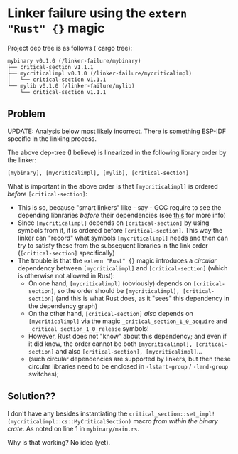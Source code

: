 # Linker failure using the `extern "Rust" {}` magic

Project dep tree is as follows (`cargo tree):
```
mybinary v0.1.0 (/linker-failure/mybinary)
├── critical-section v1.1.1
├── mycriticalimpl v0.1.0 (/linker-failure/mycriticalimpl)
│   └── critical-section v1.1.1
└── mylib v0.1.0 (/linker-failure/mylib)
    └── critical-section v1.1.1
```

## Problem

UPDATE: Analysis below most likely incorrect. There is something ESP-IDF specific in the linking process.

The above dep-tree (I believe) is linearized in the following library order by the linker:
```
[mybinary], [mycriticalimpl], [mylib], [critical-section]
```

What is important in the above order is that `[mycriticalimpl]` is ordered *before* `[critical-section]`:
- This is so, because "smart linkers" like - say - GCC require to see the depending libnraries *before* their dependencies (see [this](https://stackoverflow.com/questions/45135/why-does-the-order-in-which-libraries-are-linked-sometimes-cause-errors-in-gcc) for more info)
- Since `[mycriticalimpl]` depends on `[critical-section]` by using symbols from it, it is ordered before `[critical-section]`. This way the linker can "record" what symbols
  `[mycriticalimpl]` needs and then can try to satisfy these from the subsequent libraries in the link order (`[critical-section]` specifically)
- The trouble is that the `extern "Rust" {}` magic introduces a *circular* dependency between `[mycriticalimpl]` and `[critical-section]` 
  (which is otherwise not allowed in Rust):
  - On one hand, `[mycriticalimpl]` (obviously) depends on `[critical-section]`, so the order should be `[mycriticalimpl], [critical-section]` 
    (and this is what Rust does, as it "sees" this dependency in the dependency graph)
  - On the other hand, `[critical-section]` *also* depends on `[mycriticalimpl]` via the magic `_critical_section_1_0_acquire` and `_critical_section_1_0_release` symbols!
  - However, Rust does not "know" about this dependency; and even if it did know, the order cannot be both `[mycriticalimpl], [critical-section]` and also `[critical-section], [mycriticalimpl]`...
  - (such circular dependencies are supported by linkers, but then these circular libraries need to be enclosed in `-lstart-group` / `-lend-group` switches); 

## Solution??

I don't have any besides instantiating the `critical_section::set_impl!(mycriticalimpl::cs::MyCriticalSection)` macro *from within the binary crate*. As noted on line 1 in `mybinary/main.rs`.

Why is that working? No idea (yet).
